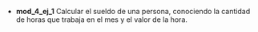 -  **mod_4_ej_1** Calcular el sueldo de una persona, conociendo la cantidad de horas que trabaja en el mes y el valor de la hora. 

